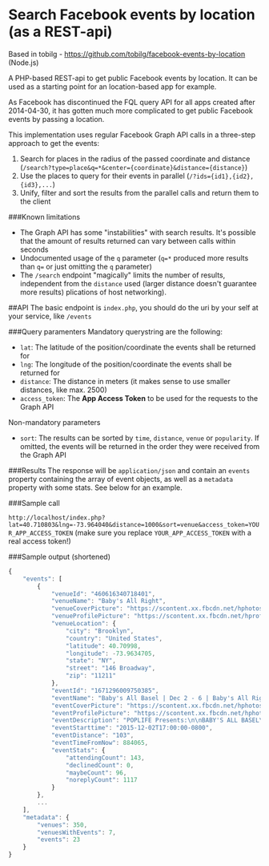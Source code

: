 # Search Facebook events by location (as a REST-api)
Based in tobilg - https://github.com/tobilg/facebook-events-by-location (Node.js)

A PHP-based REST-api to get public Facebook events by location. It can be used as a starting point for an location-based app for example.

As Facebook has discontinued the FQL query API for all apps created after 2014-04-30, it has gotten much more complicated to get public Facebook events by passing a location.

This implementation uses regular Facebook Graph API calls in a three-step approach to get the events:

1. Search for places in the radius of the passed coordinate and distance (`/search?type=place&q=*&center={coordinate}&distance={distance}`)
2. Use the places to query for their events in parallel (`/?ids={id1},{id2},{id3},...`)
3. Unify, filter and sort the results from the parallel calls and return them to the client

###Known limitations

* The Graph API has some "instabilities" with search results. It's possible that the amount of results returned can vary between calls within seconds 
* Undocumented usage of the `q` parameter (`q=*` produced more results than `q=` or just omitting the `q` parameter)
* The `/search` endpoint "magically" limits the number of results, independent from the `distance` used (larger distance doesn't guarantee more results)
plications of host networking). 

##API
The basic endpoint is `index.php`, you should do the uri by your self at your service, like `/events`

###Query paramenters
Mandatory querystring are the following:

* `lat`: The latitude of the position/coordinate the events shall be returned for
* `lng`: The longitude of the position/coordinate the events shall be returned for
* `distance`: The distance in meters (it makes sense to use smaller distances, like max. 2500)
* `access_token`: The **App Access Token** to be used for the requests to the Graph API

Non-mandatory parameters

* `sort`: The results can be sorted by `time`, `distance`, `venue` or `popularity`. If omitted, the events will be returned in the order they were received from the Graph API

###Results
The response will be `application/json` and contain an `events` property containing the array of event objects, as well as a `metadata` property with some stats. See below for an example.

###Sample call

`http://localhost/index.php?lat=40.710803&lng=-73.964040&distance=1000&sort=venue&access_token=YOUR_APP_ACCESS_TOKEN` (make sure you replace `YOUR_APP_ACCESS_TOKEN` with a real access token!)

###Sample output (shortened)

```javascript
{
    "events": [
        {
            "venueId": "460616340718401",
            "venueName": "Baby's All Right",
            "venueCoverPicture": "https://scontent.xx.fbcdn.net/hphotos-xfa1/t31.0-8/s720x720/12265652_847575375355827_6601509754180711535_o.jpg",
            "venueProfilePicture": "https://scontent.xx.fbcdn.net/hprofile-xft1/v/t1.0-1/p200x200/1480734_642185745894792_5820988503650852577_n.png?oh=fc70de542d587b32e7a8a9183ddb0560&oe=56E4082D",
            "venueLocation": {
                "city": "Brooklyn",
                "country": "United States",
                "latitude": 40.70998,
                "longitude": -73.9634705,
                "state": "NY",
                "street": "146 Broadway",
                "zip": "11211"
            },
            "eventId": "1671296009750385",
            "eventName": "Baby's All Basel | Dec 2 - 6 | Baby's All Right Miami Pop Up",
            "eventCoverPicture": "https://scontent.xx.fbcdn.net/hphotos-xpa1/v/t1.0-9/s720x720/12249784_1002625069800744_6143497234204516409_n.png?oh=6e5b3eaa2a369d819d160560173cdbea&oe=56E61E88",
            "eventProfilePicture": "https://scontent.xx.fbcdn.net/hphotos-xpa1/v/t1.0-0/c120.0.200.200/p200x200/12249784_1002625069800744_6143497234204516409_n.png?oh=9bc7c7dcd65934ab74010a890d9ac070&oe=56F5E8D3",
            "eventDescription": "POPLIFE Presents:\n\nBABY'S ALL BASEL\n\nBrooklyn's Baby's All Right is touching down in Miami for a week full of live music & parties!\n\nGet involved in all the fun:\nhttp://epop.life/BabysMiami\n\n21+ \n\n#BabysMiami",
            "eventStarttime": "2015-12-02T17:00:00-0800",
            "eventDistance": "103",
            "eventTimeFromNow": 884065,
            "eventStats": {
                "attendingCount": 143,
                "declinedCount": 0,
                "maybeCount": 96,
                "noreplyCount": 1117
            }
        },
        ...
    ],
    "metadata": {
        "venues": 350,
        "venuesWithEvents": 7,
        "events": 23
    }
}
```
